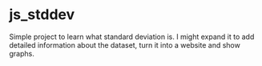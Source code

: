 # js_stddev

Simple project to learn what standard deviation is.
I might expand it to add detailed information about the dataset, turn it into a website and show graphs.
